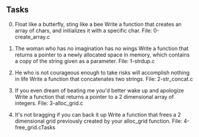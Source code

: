 ## Tasks
0. Float like a butterfly, sting like a bee
Write a function that creates an array of chars, and initializes it with a specific char.
File: 0-create_array.c
     
1. The woman who has no imagination has no wings
Write a function that returns a pointer to a newly allocated space in memory, which contains a copy of the string given as a parameter.
File: 1-strdup.c
     
2. He who is not courageous enough to take risks will accomplish nothing in life
Write a function that concatenates two strings.
File: 2-str_concat.c
     
3. If you even dream of beating me you'd better wake up and apologize
Write a function that returns a pointer to a 2 dimensional array of integers.
File: 3-alloc_grid.c
     
4. It's not bragging if you can back it up
Write a function that frees a 2 dimensional grid previously created by your alloc_grid function.
File: 4-free_grid.cTasks
